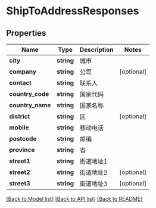 # ShipToAddressResponses

## Properties
Name | Type | Description | Notes
------------ | ------------- | ------------- | -------------
**city** | **string** | 城市 | 
**company** | **string** | 公司 | [optional] 
**contact** | **string** | 联系人 | 
**country_code** | **string** | 国家代码 | 
**country_name** | **string** | 国家名称 | 
**district** | **string** | 区 | [optional] 
**mobile** | **string** | 移动电话 | 
**postcode** | **string** | 邮编 | 
**province** | **string** | 省 | 
**street1** | **string** | 街道地址1 | 
**street2** | **string** | 街道地址2 | [optional] 
**street3** | **string** | 街道地址3 | [optional] 

[[Back to Model list]](../README.md#documentation-for-models) [[Back to API list]](../README.md#documentation-for-api-endpoints) [[Back to README]](../README.md)



